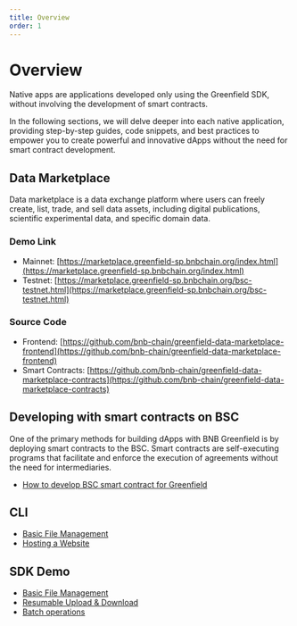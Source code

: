 ```yaml
---
title: Overview
order: 1
---
```


# Overview
Native apps are applications developed only using the Greenfield SDK, without involving the development of smart contracts.

In the following sections, we will delve deeper into each native application, providing step-by-step guides, code snippets, and best practices to empower you to create powerful and innovative dApps without the need for smart contract development.

## Data Marketplace

Data marketplace is a data exchange platform where users can freely create, list, trade, and sell data assets, including digital publications, scientific experimental data, and specific domain data.

### Demo Link
* Mainnet: [https://marketplace.greenfield-sp.bnbchain.org/index.html](https://marketplace.greenfield-sp.bnbchain.org/index.html)
* Testnet: [https://marketplace.greenfield-sp.bnbchain.org/bsc-testnet.html](https://marketplace.greenfield-sp.bnbchain.org/bsc-testnet.html)

### Source Code
* Frontend: [https://github.com/bnb-chain/greenfield-data-marketplace-frontend](https://github.com/bnb-chain/greenfield-data-marketplace-frontend)
* Smart Contracts: [https://github.com/bnb-chain/greenfield-data-marketplace-contracts](https://github.com/bnb-chain/greenfield-data-marketplace-contracts)

## Developing with smart contracts on BSC
One of the primary methods for building dApps with BNB Greenfield is by deploying smart contracts to the BSC. Smart contracts are self-executing programs that facilitate and enforce the execution of agreements without the need for intermediaries.

* [How to develop BSC smart contract for Greenfield](../../tutorials/access-control/cross-chain-access-control-by-cmd.md)

## CLI

* [Basic File Management](../file-management-overview.md)
* [Hosting a Website](../hosting-websites-overview.md)

## SDK Demo

* [Basic File Management](./file-management/basic-file-management.md)
* [Resumable Upload & Download](./file-management/resumable-upload/overview.md)
* [Batch operations](./file-management/batch-upload.md)